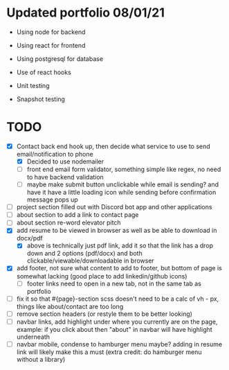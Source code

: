 # Updated portfolio 08/01/21

- Using node for backend
- Using react for frontend
- Using postgresql for database

- Use of react hooks
- Unit testing
- Snapshot testing

# TODO

- [X] Contact back end hook up, then decide what service to use to send email/notification to phone
    - [X] Decided to use nodemailer
    - [ ] front end email form validator, something simple like regex, no need to have backend validation
    - [ ] maybe make submit button unclickable while email is sending? and have it have a little loading icon while sending before confirmation message pops up
- [ ] project section filled out with Discord bot app and other applications
- [ ] about section to add a link to contact page
- [ ] about section re-word elevator pitch
- [X] add resume to be viewed in browser as well as be able to download in docx/pdf
    - [X] above is technically just pdf link, add it so that the link has a drop down and 2 options (pdf/docx) and both clickable/viewable/downloadable in browser
- [X] add footer, not sure what content to add to footer, but bottom of page is somewhat lacking (good place to add linkedin/github icons)
    - [ ] footer links need to open in a new tab, not in the same tab as portfolio
- [ ] fix it so that #{page}-section scss doesn't need to be a calc of vh - px, things like about/contact are too long
- [ ] remove section headers (or restyle them to be better looking)
- [ ] navbar links, add highlight under where you currently are on the page, example: if you click about then "about" in navbar will have highlight underneath
- [ ] navbar mobile, condense to hamburger menu maybe? adding in resume link will likely make this a must (extra credit: do hamburger menu without a library)